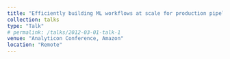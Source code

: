 ```yaml
---
title: "Efficiently building ML workflows at scale for production pipelines"
collection: talks
type: "Talk"
# permalink: /talks/2012-03-01-talk-1
venue: "Analyticon Conference, Amazon"
location: "Remote"
---
```

